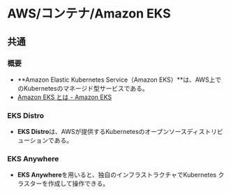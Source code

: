 # AWS/コンテナ/Amazon EKS

## 共通

### 概要

- **Amazon Elastic Kubernetes Service（Amazon EKS）**は、AWS上でのKubernetesのマネージド型サービスである。
- [Amazon EKS とは - Amazon EKS](https://docs.aws.amazon.com/ja_jp/eks/latest/userguide/what-is-eks.html)

### EKS Distro

- **EKS Distro**は、AWSが提供するKubernetesのオープンソースディストリビューションである。

### EKS Anywhere

- **EKS Anywhere**を用いると、独自のインフラストラクチャでKubernetes クラスターを作成して操作できる。
